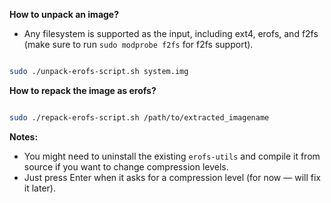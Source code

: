 **How to unpack an image?**
- Any filesystem is supported as the input, including ext4, erofs, and f2fs (make sure to run `sudo modprobe f2fs` for f2fs support).

```bash

sudo ./unpack-erofs-script.sh system.img

```


**How to repack the image as erofs?**

```bash

sudo ./repack-erofs-script.sh /path/to/extracted_imagename

```

**Notes:**

- You might need to uninstall the existing `erofs-utils` and compile it from source if you want to change compression levels.
- Just press Enter when it asks for a compression level (for now — will fix it later).
